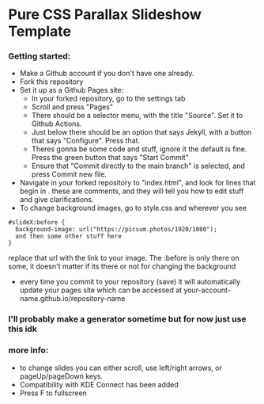 # Pure CSS Parallax Slideshow Template
### Getting started:
- Make a Github account if you don't have one already. <br>
- Fork this repository<br>
- Set it up as a Github Pages site:<br>
  - In your forked repository, go to the settings tab <br>
  - Scroll and press "Pages" <br>
  - There should be a selector menu, with the title "Source". Set it to Github Actions. <br>
  - Just below there should be an option that says Jekyll, with a button that says "Configure". Press that. <br>
  - Theres gonna be some code and stuff, ignore it the default is fine. Press the green button that says "Start Commit" <br>
  - Ensure that "Commit directly to the main branch" is selected, and press Commit new file. <br>
- Navigate in your forked repository to "index.html", and look for lines that begin in <!-- and end in -->. these are comments, and they will tell you how to edit stuff and give clarifications.
- To change background images, go to style.css and wherever you see
```
#slideX:before {
  background-image: url("https://picsum.photos/1920/1080");
  and then some other stuff here
}
```
replace that url with the link to your image. The :before is only there on some, it doesn't matter if its there or not for changing the background

- every time you commit to your repository (save) it will automatically update your pages site which can be accessed at your-account-name.github.io/repository-name
  
### I'll probably make a generator sometime but for now just use this idk
  ### more info:
  - to change slides you can either scroll, use left/right arrows, or pageUp/pageDown keys.
  - Compatibility with KDE Connect has been added
  - Press F to fullscreen
